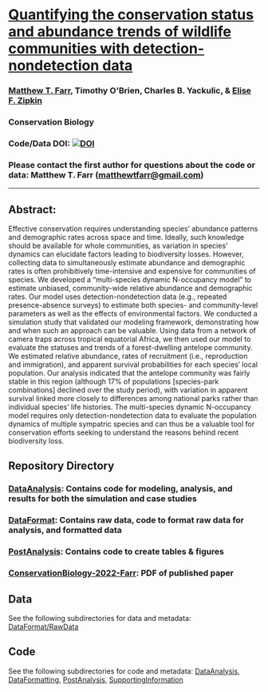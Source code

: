 # [Quantifying the conservation status and abundance trends of wildlife communities with detection-nondetection data](https://conbio.onlinelibrary.wiley.com/doi/10.1111/cobi.13934)

### [Matthew T. Farr](https://farrmt.github.io/), Timothy O'Brien, Charles B. Yackulic, & [Elise F. Zipkin](https://zipkinlab.org/)

### Conservation Biology

### Code/Data DOI: [![DOI](https://zenodo.org/badge/DOI/10.5281/zenodo.6513044.svg)](https://doi.org/10.5281/zenodo.6513044)

### Please contact the first author for questions about the code or data: Matthew T. Farr (matthewtfarr@gmail.com)
__________________________________________________________________________________________________________________________________________

## Abstract:  
Effective conservation requires understanding species’ abundance patterns and demographic rates across space and time. Ideally, such knowledge should be available for whole communities, as variation in species’ dynamics can elucidate factors leading to biodiversity losses. However, collecting data to simultaneously estimate abundance and demographic rates is often prohibitively time-intensive and expensive for communities of species. We developed a “multi-species dynamic N-occupancy model” to estimate unbiased, community-wide relative abundance and demographic rates. Our model uses detection-nondetection data (e.g., repeated presence-absence surveys) to estimate both species- and community-level parameters as well as the effects of environmental factors. We conducted a simulation study that validated our modeling framework, demonstrating how and when such an approach can be valuable. Using data from a network of camera traps across tropical equatorial Africa, we then used our model to evaluate the statuses and trends of a forest-dwelling antelope community. We estimated relative abundance, rates of recruitment (i.e., reproduction and immigration), and apparent survival probabilities for each species’ local population. Our analysis indicated that the antelope community was fairly stable in this region (although 17% of populations [species-park combinations] declined over the study period), with variation in apparent survival linked more closely to differences among national parks rather than individual species’ life histories. The multi-species dynamic N-occupancy model requires only detection-nondetection data to evaluate the population dynamics of multiple sympatric species and can thus be a valuable tool for conservation efforts seeking to understand the reasons behind recent biodiversity loss.

## Repository Directory

### [DataAnalysis](./DataAnalysis): Contains code for modeling, analysis, and results for both the simulation and case studies
### [DataFormat](./DataFormat): Contains raw data, code to format raw data for analysis, and formatted data
### [PostAnalysis](./PostAnalysis): Contains code to create tables & figures
### [ConservationBiology-2022-Farr](./ConservationBiology-2022-Farr.pdf): PDF of published paper

## Data
See the following subdirectories for data and metadata: [DataFormat/RawData](./DataFormat/RawData)  

## Code
See the following subdirectories for code and metadata: [DataAnalysis](./DataAnalysis), [DataFormatting](./DataFormatting), [PostAnalysis](./PostAnalysis), [SupportingInformation](./SupportingInformation)


